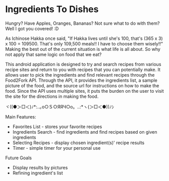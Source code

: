 # Ingredients To Dishes

Hungry? Have Apples, Oranges, Bananas? Not sure what to do with them?Well I got you covered! :D 

As Ichinose Hakka once said, "If Hakka lives until she's 100, that's (365 x 3) x 100 = 109500. That's only 109,500 meals!! I have to choose them wisely!!" Making the best out of the current situation is what life is all about. So why not apply that same logic on food that we eat?

This android application is designed to try and search recipes from various recipe sites and return to you with recipes that you can potentially make. It allows user to pick the ingredients and find relevant recipes through the Food2Fork API. Through the API, it provides the ingredients list, a sample picture of the food, and the source url for instructions on how to make the food. Since the API uses multiple sites, it puts the burden on the user to visit the site for the directions in making the food.

ヾ((●＞□＜)ﾉ*:..｡o○ＳＯЯЯЧ○o。..:*ヽ(＞□＜●))ﾉｼ

Main Features:

* Favorites List - stores your favorite recipes
* Ingredients Search - find ingredients and find recipes based on given ingredients
* Selecting Recipes - display chosen ingredient(s)' recipe results
* Timer - simple timer for your personal use 

Future Goals

* Display results by pictures
* Refining ingredient's list
